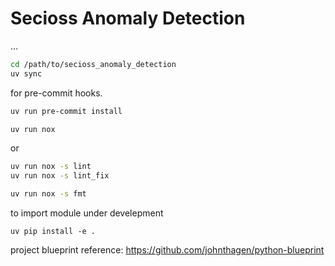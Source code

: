 # Secioss Anomaly Detection

...

```bash
cd /path/to/secioss_anomaly_detection
uv sync
```

for pre-commit hooks.

```bash
uv run pre-commit install
```

```bash
uv run nox
```
or 
```bash
uv run nox -s lint
uv run nox -s lint_fix
```
```bash
uv run nox -s fmt
```

to import module under develepment
```
uv pip install -e .
```

project blueprint reference:
https://github.com/johnthagen/python-blueprint


